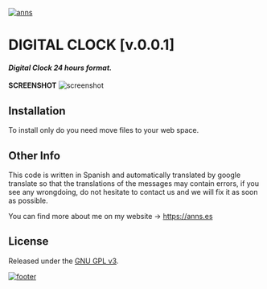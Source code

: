 <!-- HEADER -->
<a href="https://anns.es"> <img src="http://img.anns.es/git-head.png" alt="anns"> </a>

<!-- TITLE -->
# DIGITAL CLOCK [v.0.0.1]

<!-- DESCRIPTION -->
#### *Digital Clock 24 hours format.*


<!-- ABOUT APP -->
**SCREENSHOT**
<img src="https://anns.es/code/digital_clock/library/img/screenchot.png" alt="screenshot">


<!-- INSTALLATION -->
## Installation

To install only do you need move files to your web space.


<!-- OTHER INFO -->
## Other Info

This code is written in Spanish and automatically translated by google translate so that the translations of the messages may contain errors, if you see any wrongdoing, do not hesitate to contact us and we will fix it as soon as possible.

You can find more about me on my website → <a href="https://anns.es">https://anns.es</a>


<!-- LICENCE -->
## License

Released under the [GNU GPL v3](LICENSE).



<!-- FOOTER -->
<a href="https://anns.es"> <img src="http://img.anns.es/git-footer.png" alt="footer"> </a>
